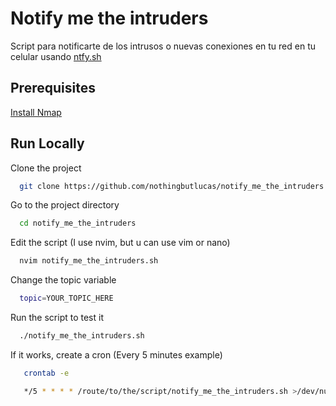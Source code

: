 
# Notify me the intruders

Script para notificarte de los intrusos o nuevas conexiones en tu red en tu celular usando [ntfy.sh](https://ntfy.sh)


## Prerequisites

[Install Nmap](https://nmap.org/download#linux-rpm)


## Run Locally

Clone the project

```bash
  git clone https://github.com/nothingbutlucas/notify_me_the_intruders
```

Go to the project directory

```bash
  cd notify_me_the_intruders
```

Edit the script (I use nvim, but u can use vim or nano)

```bash
  nvim notify_me_the_intruders.sh
```

Change the topic variable

```bash
  topic=YOUR_TOPIC_HERE
```

Run the script to test it

```bash
  ./notify_me_the_intruders.sh
```

If it works, create a cron (Every 5 minutes example)

```bash
   crontab -e
```

```bash
   */5 * * * * /route/to/the/script/notify_me_the_intruders.sh >/dev/null 2>&1
```
